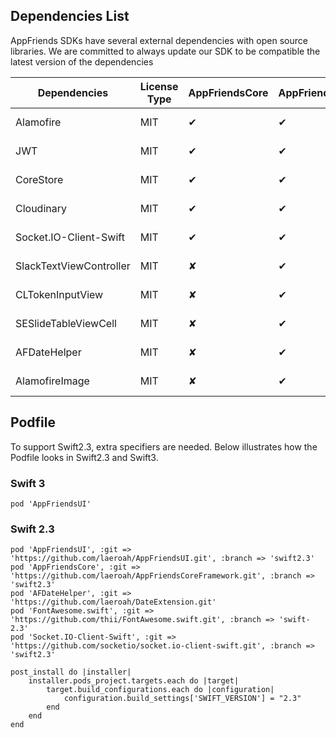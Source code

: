 ## Dependencies List
AppFriends SDKs have several external dependencies with open source libraries. We are committed to always update our SDK to be compatible the latest version of the dependencies

Dependencies   |   License Type   |   AppFriendsCore  |  AppFriendsUI   |  Version (swift2.3) |  Version (swift3)                    
-------------  | ---------------  | ----------------  | --------------- | ------------------  | -------------------
Alamofire                 | MIT   | ✔                 | ✔               | ~> 3.5.1            | ~> 4.0.1        
JWT                       | MIT   | ✔                 | ✔               | ~> 2.1.0            | ~> 2.1.0                     
CoreStore                 | MIT   | ✔                 | ✔               | ~> 2.1.3            | ~> 2.1.3     
Cloudinary                | MIT   | ✔                 | ✔               | ~> 1.0.15           | ~> 1.0.15    
Socket.IO-Client-Swift    | MIT   | ✔                 | ✔               | ~> 7.0.3            | ~> 8.1.1      
SlackTextViewController   | MIT   | ✘                 | ✔               | ~> 1.9.5            | ~> 1.9.5         
CLTokenInputView          | MIT   | ✘                 | ✔               | ~> 2.3.0            | ~> 2.3.0     
SESlideTableViewCell      | MIT   | ✘                 | ✔               | ~> 0.7.1            | ~> 0.7.1     
AFDateHelper              | MIT   | ✘                 | ✔               | ~> 3.5.3            | ~> 1.9.5     
AlamofireImage            | MIT   | ✘                 | ✔               | ~> 2.5              | ~> 3.1.0     


## Podfile
To support Swift2.3, extra specifiers are needed. Below illustrates how the Podfile looks in Swift2.3 and Swift3.

### Swift 3
```
pod 'AppFriendsUI'
```

### Swift 2.3
```
pod 'AppFriendsUI', :git => 'https://github.com/laeroah/AppFriendsUI.git', :branch => 'swift2.3'
pod 'AppFriendsCore', :git => 'https://github.com/laeroah/AppFriendsCoreFramework.git', :branch => 'swift2.3'
pod 'AFDateHelper', :git => 'https://github.com/laeroah/DateExtension.git'
pod 'FontAwesome.swift', :git => 'https://github.com/thii/FontAwesome.swift.git', :branch => 'swift-2.3'
pod 'Socket.IO-Client-Swift', :git => 'https://github.com/socketio/socket.io-client-swift.git', :branch => 'swift2.3'

post_install do |installer|
    installer.pods_project.targets.each do |target|
        target.build_configurations.each do |configuration|
            configuration.build_settings['SWIFT_VERSION'] = "2.3"
        end
    end
end

```
